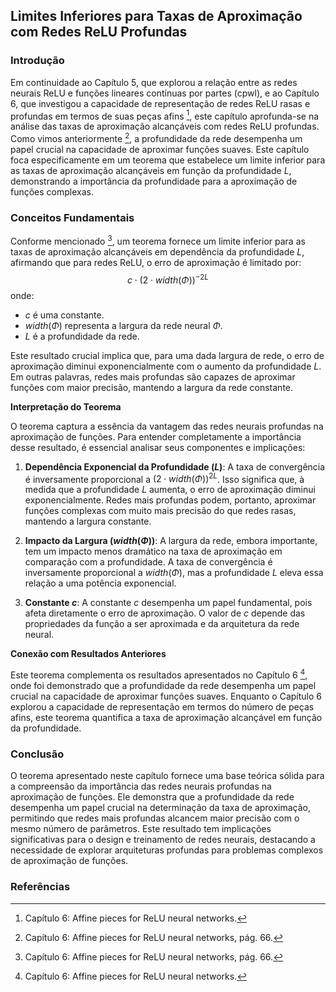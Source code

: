 ## Limites Inferiores para Taxas de Aproximação com Redes ReLU Profundas

### Introdução
Em continuidade ao Capítulo 5, que explorou a relação entre as redes neurais ReLU e funções lineares contínuas por partes (cpwl), e ao Capítulo 6, que investigou a capacidade de representação de redes ReLU rasas e profundas em termos de suas peças afins [^64], este capítulo aprofunda-se na análise das taxas de aproximação alcançáveis com redes ReLU profundas. Como vimos anteriormente [^66], a profundidade da rede desempenha um papel crucial na capacidade de aproximar funções suaves. Este capítulo foca especificamente em um teorema que estabelece um limite inferior para as taxas de aproximação alcançáveis em função da profundidade $L$, demonstrando a importância da profundidade para a aproximação de funções complexas.

### Conceitos Fundamentais
Conforme mencionado [^66], um teorema fornece um limite inferior para as taxas de aproximação alcançáveis em dependência da profundidade $L$, afirmando que para redes ReLU, o erro de aproximação é limitado por:
$$c \cdot (2 \cdot width(\Phi))^{-2L}$$
onde:
*   $c$ é uma constante.
*   $width(\Phi)$ representa a largura da rede neural $\Phi$.
*   $L$ é a profundidade da rede.

Este resultado crucial implica que, para uma dada largura de rede, o erro de aproximação diminui exponencialmente com o aumento da profundidade $L$. Em outras palavras, redes mais profundas são capazes de aproximar funções com maior precisão, mantendo a largura da rede constante.

**Interpretação do Teorema**

O teorema captura a essência da vantagem das redes neurais profundas na aproximação de funções. Para entender completamente a importância desse resultado, é essencial analisar seus componentes e implicações:

1.  **Dependência Exponencial da Profundidade ($L$)**: A taxa de convergência é inversamente proporcional a $(2 \cdot width(\Phi))^{2L}$. Isso significa que, à medida que a profundidade $L$ aumenta, o erro de aproximação diminui exponencialmente. Redes mais profundas podem, portanto, aproximar funções complexas com muito mais precisão do que redes rasas, mantendo a largura constante.

2.  **Impacto da Largura ($width(\Phi)$)**: A largura da rede, embora importante, tem um impacto menos dramático na taxa de aproximação em comparação com a profundidade. A taxa de convergência é inversamente proporcional a $width(\Phi)$, mas a profundidade $L$ eleva essa relação a uma potência exponencial.

3.  **Constante $c$**: A constante $c$ desempenha um papel fundamental, pois afeta diretamente o erro de aproximação. O valor de $c$ depende das propriedades da função a ser aproximada e da arquitetura da rede neural.

**Conexão com Resultados Anteriores**

Este teorema complementa os resultados apresentados no Capítulo 6 [^64], onde foi demonstrado que a profundidade da rede desempenha um papel crucial na capacidade de aproximar funções suaves. Enquanto o Capítulo 6 explorou a capacidade de representação em termos do número de peças afins, este teorema quantifica a taxa de aproximação alcançável em função da profundidade.

### Conclusão
O teorema apresentado neste capítulo fornece uma base teórica sólida para a compreensão da importância das redes neurais profundas na aproximação de funções. Ele demonstra que a profundidade da rede desempenha um papel crucial na determinação da taxa de aproximação, permitindo que redes mais profundas alcancem maior precisão com o mesmo número de parâmetros. Este resultado tem implicações significativas para o design e treinamento de redes neurais, destacando a necessidade de explorar arquiteturas profundas para problemas complexos de aproximação de funções.

### Referências
[^64]: Capítulo 6: Affine pieces for ReLU neural networks.
[^66]: Capítulo 6: Affine pieces for ReLU neural networks, pág. 66.

<!-- END -->